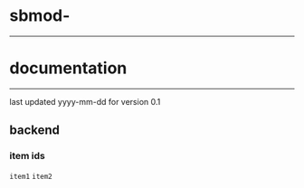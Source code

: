 # sbmod-
---
# documentation
---
last updated yyyy-mm-dd for version 0.1

## backend
### item ids
`item1`
`item2`
